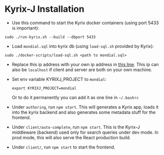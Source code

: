 # Kyrix-J Installation

* Use this command to start the Kyrix docker containers (using port 5433 is important):
```
sudo ./run-kyrix.sh --build --dbport 5433
```
  
* Load `mondial.sql` into kyrix db (using `load-sql.sh` provided by Kyrix):
```
sudo ./docker-scripts/load-sql.sh <path to mondial.sql>
```

* Replace this ip address with your own ip address in [this line](https://github.com/tracyhenry/Kyrix-J/blob/fb89ed82f4d37b6f85514f613d1bf4d0a78965f6/client/src/js/KyrixVis.js#L11). This ip can also be `localhost` if client and server are both on your own machine. 

* Set env variable KYRIXJ_PROJECT to `mondial`:
  ```
  export KYRIXJ_PROJECT=mondial
  ```
   Or to do it permanently you can add it as one line in `~/.bashrc`

* Under `authoring`, run `npm start`. This will generates a Kyrix app, loads it into the kyrix backend and also generates some metadata stuff for the frontend.

* Under `client/auto-complete`, run `npm start`. This is the Kyrix-J middleware (backend) used only for search queries under dev mode. In prod mode, this will also serve the React production build. 

* Under `client/`, run `npm start` to start the frontend. 
   
